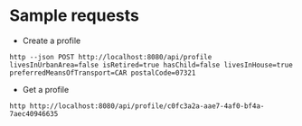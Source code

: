 # Sample requests

* Create a profile

```
http --json POST http://localhost:8080/api/profile livesInUrbanArea=false isRetired=true hasChild=false livesInHouse=true preferredMeansOfTransport=CAR postalCode=07321
```

* Get a profile

```
http http://localhost:8080/api/profile/c0fc3a2a-aae7-4af0-bf4a-7aec40946635
```
